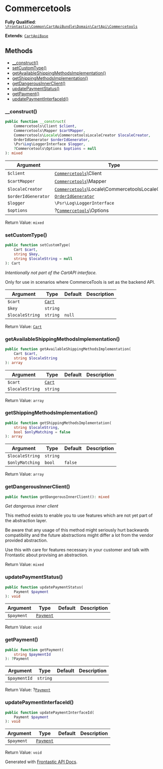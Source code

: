 #  Commercetools

**Fully Qualified**: [`\Frontastic\Common\CartApiBundle\Domain\CartApi\Commercetools`](../../../../../src/php/CartApiBundle/Domain/CartApi/Commercetools.php)

**Extends**: [`CartApiBase`](../CartApiBase.md)

## Methods

* [__construct()](#__construct)
* [setCustomType()](#setcustomtype)
* [getAvailableShippingMethodsImplementation()](#getavailableshippingmethodsimplementation)
* [getShippingMethodsImplementation()](#getshippingmethodsimplementation)
* [getDangerousInnerClient()](#getdangerousinnerclient)
* [updatePaymentStatus()](#updatepaymentstatus)
* [getPayment()](#getpayment)
* [updatePaymentInterfaceId()](#updatepaymentinterfaceid)

### __construct()

```php
public function __construct(
    Commercetools\Client $client,
    Commercetools\Mapper $cartMapper,
    Commercetools\Locale\CommercetoolsLocaleCreator $localeCreator,
    OrderIdGenerator $orderIdGenerator,
    \Psr\Log\LoggerInterface $logger,
    ?Commercetools\Options $options = null
): mixed
```

Argument|Type|Default|Description
--------|----|-------|-----------
`$client`|[`Commercetools`](../../../ProductApiBundle/Domain/ProductApi/Commercetools.md)\Client||
`$cartMapper`|[`Commercetools`](Commercetools.md)\Mapper||
`$localeCreator`|[`Commercetools`](../../../ProductApiBundle/Domain/ProductApi/Commercetools.md)\Locale\CommercetoolsLocaleCreator||
`$orderIdGenerator`|[`OrderIdGenerator`](../OrderIdGenerator.md)||
`$logger`|`\Psr\Log\LoggerInterface`||
`$options`|?[`Commercetools`](Commercetools.md)\Options|`null`|

Return Value: `mixed`

### setCustomType()

```php
public function setCustomType(
    Cart $cart,
    string $key,
    string $localeString = null
): Cart
```

*Intentionally not part of the CartAPI interface.*

Only for use in scenarios where CommerceTools is set as the backend API.

Argument|Type|Default|Description
--------|----|-------|-----------
`$cart`|[`Cart`](../Cart.md)||
`$key`|`string`||
`$localeString`|`string`|`null`|

Return Value: [`Cart`](../Cart.md)

### getAvailableShippingMethodsImplementation()

```php
public function getAvailableShippingMethodsImplementation(
    Cart $cart,
    string $localeString
): array
```

Argument|Type|Default|Description
--------|----|-------|-----------
`$cart`|[`Cart`](../Cart.md)||
`$localeString`|`string`||

Return Value: `array`

### getShippingMethodsImplementation()

```php
public function getShippingMethodsImplementation(
    string $localeString,
    bool $onlyMatching = false
): array
```

Argument|Type|Default|Description
--------|----|-------|-----------
`$localeString`|`string`||
`$onlyMatching`|`bool`|`false`|

Return Value: `array`

### getDangerousInnerClient()

```php
public function getDangerousInnerClient(): mixed
```

*Get *dangerous* inner client*

This method exists to enable you to use features which are not yet part
of the abstraction layer.

Be aware that any usage of this method might seriously hurt backwards
compatibility and the future abstractions might differ a lot from the
vendor provided abstraction.

Use this with care for features necessary in your customer and talk with
Frontastic about provising an abstraction.

Return Value: `mixed`

### updatePaymentStatus()

```php
public function updatePaymentStatus(
    Payment $payment
): void
```

Argument|Type|Default|Description
--------|----|-------|-----------
`$payment`|[`Payment`](../Payment.md)||

Return Value: `void`

### getPayment()

```php
public function getPayment(
    string $paymentId
): ?Payment
```

Argument|Type|Default|Description
--------|----|-------|-----------
`$paymentId`|`string`||

Return Value: ?[`Payment`](../Payment.md)

### updatePaymentInterfaceId()

```php
public function updatePaymentInterfaceId(
    Payment $payment
): void
```

Argument|Type|Default|Description
--------|----|-------|-----------
`$payment`|[`Payment`](../Payment.md)||

Return Value: `void`

Generated with [Frontastic API Docs](https://github.com/FrontasticGmbH/apidocs).
